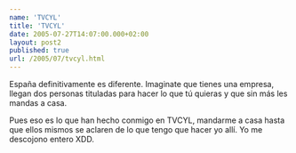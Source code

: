 ```yaml
---
name: 'TVCYL'
title: 'TVCYL'
date: 2005-07-27T14:07:00.000+02:00
layout: post2
published: true
url: /2005/07/tvcyl.html
---
```


España definitivamente es diferente. Imaginate que tienes una empresa, llegan dos personas tituladas para hacer lo que tú quieras y que sin más les mandas a casa.  
  
Pues eso es lo que han hecho conmigo en TVCYL, mandarme a casa hasta que ellos mismos se aclaren de lo que tengo que hacer yo allí. Yo me descojono entero XDD.
